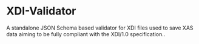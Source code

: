 # XDI-Validator
A standalone JSON Schema based validator for XDI files used to save XAS data aiming to be fully compliant with the XDI/1.0 specification..
